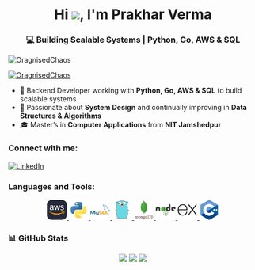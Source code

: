 
<h1 align="center">Hi <img src="https://raw.githubusercontent.com/MartinHeinz/MartinHeinz/master/wave.gif" width="30px">, I'm Prakhar Verma</h1>
<h3 align="center">💻 Building Scalable Systems | Python, Go, AWS & SQL</h3>

<p align="left">
  <img src="https://komarev.com/ghpvc/?username=OragnisedChaos&label=Profile%20views&color=0e75b6&style=flat" alt="OragnisedChaos" />
</p>

<p align="left">
  <a href="https://github.com/ryo-ma/github-profile-trophy">
    <img src="https://github-profile-trophy.vercel.app/?username=OragnisedChaos&theme=onedark" alt="OragnisedChaos" />
  </a>
</p>

- 💼 Backend Developer working with **Python, Go, AWS & SQL** to build scalable systems  
- 🌱 Passionate about **System Design** and continually improving in **Data Structures & Algorithms**  
- 🎓 Master’s in **Computer Applications** from **NIT Jamshedpur**

<h3 align="left">Connect with me:</h3>
<p align="left">
  <a href="https://linkedin.com/in/pv2908" target="blank">
    <img align="center" src="https://raw.githubusercontent.com/rahuldkjain/github-profile-readme-generator/master/src/images/icons/Social/linked-in-alt.svg" alt="LinkedIn" height="30" width="40" />
  </a>
</p>

<h3 align="left">Languages and Tools:</h3>
<p align="center">
  <a href="https://aws.amazon.com" target="_blank" rel="noreferrer">
    <img src="assets/icons/aws.svg" alt="AWS" width="40" height="40"/>
  </a>
  <a href="https://www.python.org" target="_blank" rel="noreferrer">
    <img src="https://raw.githubusercontent.com/devicons/devicon/master/icons/python/python-original.svg" alt="python" width="40" height="40" />
  </a>
  <a href="https://www.mysql.com/" target="_blank" rel="noreferrer">
    <img src="https://raw.githubusercontent.com/devicons/devicon/master/icons/mysql/mysql-original-wordmark.svg" alt="mysql" width="40" height="40" />
  </a>
  <a href="https://golang.org" target="_blank" rel="noreferrer">
    <img src="https://raw.githubusercontent.com/devicons/devicon/master/icons/go/go-original.svg" alt="go" width="40" height="40" />
  </a>
  <a href="https://www.mongodb.com/" target="_blank" rel="noreferrer">
    <img src="https://raw.githubusercontent.com/devicons/devicon/master/icons/mongodb/mongodb-original-wordmark.svg" alt="mongodb" width="40" height="40" />
  </a>
  <a href="https://nodejs.org" target="_blank" rel="noreferrer">
    <img src="https://raw.githubusercontent.com/devicons/devicon/master/icons/nodejs/nodejs-original-wordmark.svg" alt="nodejs" width="40" height="40" />
  </a>
  <a href="https://expressjs.com" target="_blank" rel="noreferrer">
    <img src="https://raw.githubusercontent.com/devicons/devicon/master/icons/express/express-original.svg" alt="expressjs" width="40" height="40" />
  </a>
  <a href="https://isocpp.org" target="_blank" rel="noreferrer">
    <img src="https://raw.githubusercontent.com/devicons/devicon/master/icons/cplusplus/cplusplus-original.svg" alt="cplusplus" width="40" height="40" />
  </a>
</p>

### 📊 GitHub Stats

<p align="center">
  <img src="https://github-readme-stats.vercel.app/api?username=OragnisedChaos&show_icons=true&theme=dark" width="33%" />
  <img src="https://github-readme-stats.vercel.app/api/top-langs?username=OragnisedChaos&layout=compact&theme=dark" width="25%" />
  <img src="https://github-readme-streak-stats.herokuapp.com/?user=OragnisedChaos&theme=dark" width="35%" />
</p>
